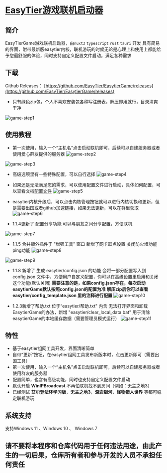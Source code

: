 # [EasyTier游戏联机启动器](https://github.com/EasyTier/EasytierGame)

## 简介

EasyTierGame游戏联机启动器，由`nuxt3` `typescript` `rust` `tauri` 开发
具有简易的界面，附带最新版easytier内核，联机游玩的时候无论是心理上和使用上都能给予您最舒服的体验，同时支持自定义配置文件启动，满足各种需求

## 下载

Github
Releases： [https://github.com/EasyTier/EasytierGame/releases](https://github.com/EasyTier/EasytierGame/releases)

- 只有绿色zip包，个人不喜欢安装包各种写注册表，解压即用就行，目录清爽干净

![game-step1](/assets/game-step1.png)


## 使用教程

- 第一次使用，输入一个“主机名”点击启动联机即可，后续可以自建服务器或者使用爱心群友提供的服务器
    ![game-step2](/assets/game-step2.png)

![game-step3](/assets/game-step3.png)

- 高级选项里有一些特殊配置，可以自行选择
    ![game-step4](/assets/game-step4.png)

- 如果还是无法满足您的需求，可以使用配置文件进行启动，具体如何配置，可以查看文档[配置文件](/guide/network/config-file.html)
    ![game-step5](/assets/game-step5.png)

- easytier内核升级后，可以点击内核管理按钮就可以进行内核切换和更新，但是需要出国或者github加速链接，如果无法更新，可以在群里获取
    ![game-step6](/assets/game-step6.png)

- 1.1.4更新了 配置分享功能 可以与朋友之间分享配置，方便联机


![game-step7](/assets/game-step7.png)

- 1.1.5 合并额外插件于 "增强工具" 窗口 新增了网卡跃点设置 关闭防火墙功能 ping功能
![game-step8](/assets/game-step8.png)

![game-step9](/assets/game-step9.png)

- 1.1.8 新增了 生成 easytier/config.json 的功能 会将一部分配置写入到 config.json 文件中，方便用户自定义配置，你可以在高级设置里启用和关闭这个功能(默认关闭)
**需要注意的是，如果config.json存在，每次启动easytierGame默认按照config.json的配置为准**
**解压zip后你可以查看 easytier/config_template.json 里的注释进行配置**
![game-step10](/assets/game-step10.png)

- 1.2.3新增了帮助.txt 位于“easytier/帮助.txt" 内含 无法打开界面和卸载EasytierGame的办法，新增 "easytier/clear_local_data.bat" 用于清除easytierGame的本地缓存数据（需要管理员模式运行）
![game-step11](/assets/game-step11.png)

## 特性

- 基于easytier组网工具开发，界面清晰简单
- 自带“更新”按钮，在easytier组网工具发布新版本时，点击更新即可（需要出国工具）
- 第一次使用，输入一个“主机名”点击启动联机即可，后续可以自建服务器或者使用群友的服务器
- 配置简单，也含有高级功能，同时也支持自定义配置文件启动
- 默认开启 **WinIPBroadcast** 不再怕联机找不到房间（例如：无主之地3）
- 已经测试 **艾尔登法环学习版**，**无主之地3**，**深岩银河**，**怪物猎人世界** 等都可稳定联机游玩

## 系统支持

支持Windows 11 、Windows 10 、 Windows 7



## 请不要将本程序和仓库代码用于任何违法用途，由此产生的一切后果，仓库所有者和参与开发的人员不承担任何责任

